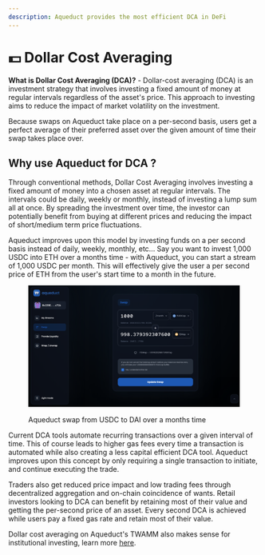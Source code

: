 ```yaml
---
description: Aqueduct provides the most efficient DCA in DeFi
---
```


# 💵 Dollar Cost Averaging

**What is Dollar Cost Averaging (DCA)?** - Dollar-cost averaging (DCA) is an investment strategy that involves investing a fixed amount of money at regular intervals regardless of the asset's price. This approach to investing aims to reduce the impact of market volatility on the investment.

Because swaps on Aqueduct take place on a per-second basis, users get a perfect average of their preferred asset over the given amount of time their swap takes place over.

## Why use Aqueduct for DCA ?

Through conventional methods, Dollar Cost Averaging involves investing a fixed amount of money into a chosen asset at regular intervals. The intervals could be daily, weekly or monthly, instead of investing a lump sum all at once. By spreading the investment over time, the investor can potentially benefit from buying at different prices and reducing the impact of short/medium term price fluctuations.

Aqueduct improves upon this model by investing funds on a per second basis instead of daily, weekly, monthly, etc... Say you want to invest 1,000 USDC into ETH over a months time - with Aqueduct, you can start a stream of 1,000 USDC per month. This will effectively give the user a per second price of ETH from the user's start time to a month in the future.

<figure><img src="../.gitbook/assets/Screen Shot 2023-02-26 at 5.59.56 PM.png" alt=""><figcaption><p>Aqueduct swap from USDC to DAI over a months time</p></figcaption></figure>

Current DCA tools automate recurring transactions over a given interval of time. This of course leads to higher gas fees every time a transaction is automated while also creating a less capital efficient DCA tool. Aqueduct improves upon this concept by only requiring a single transaction to initiate, and continue executing the trade.&#x20;

Traders also get reduced price impact and low trading fees through decentralized aggregation and on-chain coincidence of wants. Retail investors looking to DCA can benefit by retaining most of their value and getting the per-second price of an asset. Every second DCA is achieved while users pay a fixed gas rate and retain most of their value.

Dollar cost averaging on Aqueduct's TWAMM also makes sense for institutional investing, learn more [here](institutional-dca.md).

